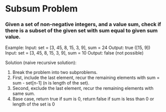 # Subsum Problem

### Given a set of non-negative integers, and a value sum, check if there is a subset of the given set with sum equal to given sum value.

 Example:
 Input: set = [3, 45, 8, 15, 3, 9], sum = 24
 Output: true ([15, 9])
 Input: set = [3, 45, 8, 15, 3, 9], sum = 10
 Output: false (not possible)

 Solution (naive recursive solution):
 1. Break the problem into two subproblems.
 2. First, include the last element, recur the remaining elements with sum = sum - set[n-1] (n is length of the set).
 3. Second, exclude the last element, recur the remaining elements with same sum.
 4. Base case, return true if sum is 0, return false if sum is less than 0 or length of the set is 0
